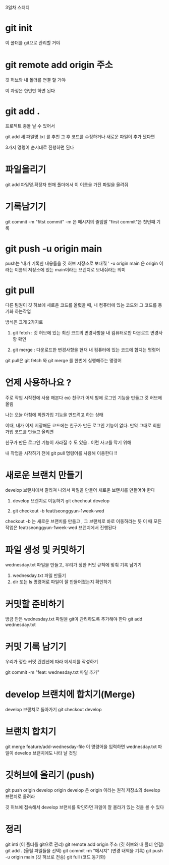 
3일차 스터디 

# git init 
이 폴더를 git으로 관리할 거야 

# git remote add origin 주소 
깃 허브와 내 폴더를 연결 할 거야

이 과정은 한번만 하면 된다

# git add .
프로젝트 충돌 날 수 있어서 

git add 새 파일명.txt 를 추천
그 후 코드를 수정하거나 새로운 파일이 추가 됐다면

3가지 명령어 순서대로 진행하면 된다 

# 파일올리기

git add 파일명.확장자
현재 폴더에서 이 이름을 가진 파일을 올려줘 

# 기록남기기 

git commit -m "fitst commit"
-m 은 메시지의 줄임말
"first commit"은 첫번째 기록 

# git push -u origin main 

push는 '내가 기록한 내용들을 깃 허브 저장소로 보내줘 '
-u origin main 은 origin 이라는 이름의 저장소에 있는 main이라는 브랜치로 보내줘라는 의미

# git pull
다른 팀원이 깃 허브에 새로운 코드를 올렸을 때, 내 컴퓨터에 있는 코드와 그 코드를 동기화 하는작업

방식은 크게 2가지로 

1. git fetch : 깃 허브에 있는 최신 코드의 변경사항을 내 컴퓨터로만 다운로드 
변경사항 확인

2. git merge : 다운로드한 변경사항을 현재 내 컴퓨터에 있는 코드에 합치는 명령어 

git pull은 git fetch 와 git merge 를 한번에 실행해주는 명령어 

# 언제 사용하나요 ?
주로 작업 시작전에 사용 해본다
ex) 친구가 어제 밤에 로그인 기능을 만들고 깃 허브에 올림
 
나는 오늘 아침에 회원가입 기능을 만드려고 하는 상태 

이때, 내가 어제 저장해둔 코드에는 친구가 만든 로그인 기능이 없다.
만약 그대로 회원가입 코드를 만들고 올리면

친구가 만든 로그인 기능이 사라질 수 도 있음 . 이런 사고를 막기 위해 

내 작업을 시작하기 전에 git pull 명령어를 사용해 이용한다 !! 

# 새로운 브랜치 만들기
develop 브랜치에서 갈라져 나와서 
파일을 만들어 새로운 브랜치를 만들어야 한다 

1. develop 브랜치로 이동하기 
git chechout develop

2. git checkout -b feat/seonggyun-1week-wed

checkout -b 는 새로운 브랜치를 만들고 , 그 브랜치로 바로 이동하라는 뜻 
이 때 모든 작업은 feat/seonggyun-1week-wed 브랜치에서 진행된다 

# 파일 생성 및 커밋하기 

wednesday.txt 파일을 만들고, 우리가 정한 커밋 규칙에 맞춰 기록 남기기 
1. wednesday.txt 파일 만들기
2. dir 또는 ls 명령어로 파일이 잘 만들어졌는지 확인하기

# 커밋할 준비하기
방금 만든 wednesday.txt 파일을 git이 관리하도록 추가해야 한다 
git add wednesday.txt

# 커밋 기록 남기기 
우리가 정한 커밋 컨벤션에 따라 메세지를 작성하기 

git commit -m "feat: wednesday.txt 파일 추가"

# develop 브랜치에 합치기(Merge)
develop 브랜치로 돌아가기 
git checkout develop 

# 브랜치 합치기 
git merge feature/add-wednesday-file
이 명령어을 입력하면 wednesday.txt 파일이 develop 브랜치에도 나타 날 것임 

# 깃허브에 올리기 (push)

git push origin develop 
origin develop 은 origin 이라는 원격 저장소의 develop 브랜치로 올려라 

깃 허브에 접속해서 develop 브랜치를 확인하면 파일이 잘 올라가 있는 것을 볼 수 있다 

# 정리

git inti (이 폴더를 git으로 관리)
git remote add origin 주소 (깃 허브와 내 폴더 연결)
git add . (올릴 파일들을 선택)
git commit -m "메시지" (변경 내역을 기록)
git push -u origin main (깃 허브로 전송)
git full (코드 동기화)

